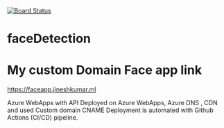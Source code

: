 [![Board Status](https://dev.azure.com/pateljinesh1990/ca675b03-2c0c-4163-950b-c6668263b2bc/a148a87b-c172-45e6-9eeb-ec5900e925fe/_apis/work/boardbadge/8dd5261c-53e4-44cf-9ada-c7f0c4b75192)](https://dev.azure.com/pateljinesh1990/ca675b03-2c0c-4163-950b-c6668263b2bc/_boards/board/t/a148a87b-c172-45e6-9eeb-ec5900e925fe/Microsoft.RequirementCategory)
# faceDetection

# My custom Domain Face app link  
https://faceapp.jineshkumar.ml

Azure WebApps with API Deployed on Azure WebApps, Azure DNS , CDN and used Custom domain CNAME
Deployment is automated with Github Actions (CI/CD) pipeline. 
